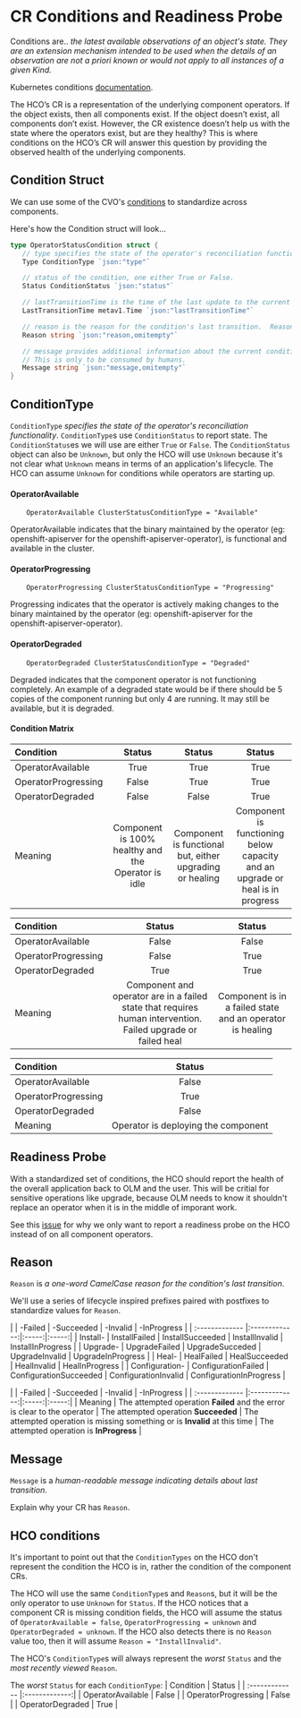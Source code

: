# CR Conditions and Readiness Probe
Conditions are..
	   _the latest available observations of an object's state. They are
	   an extension mechanism intended to be used when the details of an
	   observation are not a priori known or would not apply to all
	   instances of a given Kind._

Kubernetes conditions [documentation](https://github.com/kubernetes/community/blob/master/contributors/devel/sig-architecture/api-conventions.md#spec-and-status).

The HCO’s CR is a representation of the underlying component operators.  If the
object exists, then all components exist.  If the object doesn’t exist, all
components don’t exist.  However, the CR existence doesn’t help us with the
state where the operators exist, but are they healthy?  This is where conditions
on the HCO’s CR will answer this question by providing the observed health of
the underlying components.

## Condition Struct
We can use some of the CVO's [conditions](https://github.com/openshift/api/blob/master/config/v1/types_cluster_operator.go#L121-L133) to standardize across components.

Here's how the Condition struct will look...

```go
type OperatorStatusCondition struct {
   // type specifies the state of the operator's reconciliation functionality.
   Type ConditionType `json:"type"`

   // status of the condition, one either True or False.
   Status ConditionStatus `json:"status"`

   // lastTransitionTime is the time of the last update to the current status object.
   LastTransitionTime metav1.Time `json:"lastTransitionTime"`

   // reason is the reason for the condition's last transition.  Reasons are CamelCase
   Reason string `json:"reason,omitempty"`

   // message provides additional information about the current condition.
   // This is only to be consumed by humans.
   Message string `json:"message,omitempty"`
}
```

## ConditionType
`ConditionType` _specifies the state of the operator's reconciliation functionality_.
`ConditionType`s use `ConditionStatus` to report state.  The `ConditionStatus`es
we will use are either `True` or `False`.  The `ConditionStatus` object can also
be `Unknown`, but only the HCO will use `Unknown` because it's not clear what
`Unknown` means in terms of an application's lifecycle.  The HCO can assume
`Unknown` for conditions while operators are starting up.

#### OperatorAvailable
```
	OperatorAvailable ClusterStatusConditionType = "Available"
```
OperatorAvailable indicates that the binary maintained by the operator
(eg: openshift-apiserver for the openshift-apiserver-operator), is functional
and available in the cluster.

#### OperatorProgressing
```
	OperatorProgressing ClusterStatusConditionType = "Progressing"
```
Progressing indicates that the operator is actively making changes to the binary
maintained by the operator (eg: openshift-apiserver for the
openshift-apiserver-operator).

#### OperatorDegraded
```
	OperatorDegraded ClusterStatusConditionType = "Degraded"
```
Degraded indicates that the component operator is not functioning completely.
An example of a degraded state would be if there should be 5 copies of the
component running but only 4 are running. It may still be available, but it is
degraded.

#### Condition Matrix

| Condition        | Status           | Status  | Status  |
| :------------- |:-------------:|:-----:|:-----:|
| OperatorAvailable | True | True | True |
| OperatorProgressing | False | True | True |
| OperatorDegraded | False | False | True |
| Meaning | Component is 100% healthy and the Operator is idle | Component is functional but, either upgrading or healing | Component is functioning below capacity and an upgrade or heal is in progress |

| Condition        | Status           | Status  |
| :------------- |:-------------:|:-----:|
| OperatorAvailable | False | False |
| OperatorProgressing | False | True |
| OperatorDegraded | True | True |
| Meaning | Component and operator are in a failed state that requires human intervention.  Failed upgrade or failed heal | Component is in a failed state and an operator is healing |

| Condition        | Status           |
| :------------- |:-------------:|
| OperatorAvailable | False |
| OperatorProgressing | True |
| OperatorDegraded | False |
| Meaning | Operator is deploying the component |

## Readiness Probe
With a standardized set of conditions, the HCO should report the health of the
overall application back to OLM and the user.  This will be critial for sensitive
operations like upgrade, because OLM needs to know it shouldn't replace an
operator when it is in the middle of imporant work.

See this [issue](https://github.com/operator-framework/operator-lifecycle-manager/issues/922) for why we only want to report a readiness probe on the HCO
instead of on all component operators.

## Reason
`Reason` is _a one-word CamelCase reason for the condition's last transition_.

We'll use a series of lifecycle inspired prefixes paired with postfixes to
standardize values for `Reason`.

|         | -Failed  | -Succeeded | -Invalid | -InProgress |
| :------------- |:-------------:|:-----:|:-----:|
| Install- | InstallFailed | InstallSucceeded | InstallInvalid | InstallInProgress |
| Upgrade- | UpgradeFailed | UpgradeSucceded | UpgradeInvalid | UpgradeInProgress |
| Heal- | HealFailed | HealSucceeded | HealInvalid | HealInProgress |
| Configuration- | ConfigurationFailed | ConfigurationSucceeded | ConfigurationInvalid | ConfigurationInProgress |

|         | -Failed  | -Succeeded | -Invalid | -InProgress |
| :------------- |:-------------:|:-----:|:-----:|
| Meaning | The attempted operation **Failed** and the error is clear to the operator | The attempted operation **Succeeded** |  The attempted operation is missing something or is **Invalid** at this time | The attempted operation is **InProgress** |

## Message
`Message` is a _human-readable message indicating details about last transition_.

Explain why your CR has `Reason`.


## HCO conditions
It's important to point out that the `ConditionTypes` on the HCO don't represent
the condition the HCO is in, rather the condition of the component CRs.

The HCO will use the same `ConditionType`s and `Reason`s, but it will be the
only operator to use `Unknown` for `Status`.  If the HCO notices that a component
CR is missing condition fields, the HCO will assume the status of
`OperatorAvailable = false`, `OperatorProgressing = unknown` and
`OperatorDegraded = unknown`.  If the HCO also detects there is no `Reason` value
too, then it will assume `Reason = "InstallInvalid"`.

The HCO's `ConditionType`s will always represent the _worst_ `Status` and the
_most recently viewed_ `Reason`.

The _worst_ `Status` for each `ConditionType`:
| Condition   | Status  |
| :------------- |:-------------:|
| OperatorAvailable | False |
| OperatorProgressing | False |
| OperatorDegraded | True |
